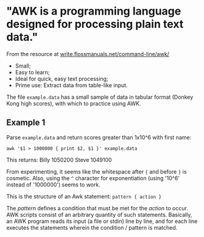 # "AWK is a programming language designed for processing plain text data."

From the resource at [write.flossmanuals.net/command-line/awk/](http://write.flossmanuals.net/command-line/awk/)

- Small;
- Easy to learn;
- Ideal for quick, easy text processing;
- Prime use: Extract data from table-like input.

The file   `example.data`   has a small sample of data in tabular format
(Donkey Kong high scores), with which to practice using AWK.



## Example 1

Parse `example.data` and return scores greater than 1x10^6 with first name:

```awk '$1 > 1000000 { print $2, $1 }' example.data```

This returns:
Billy 1050200
Steve 1049100

From experimenting, it seems like the whitespace after `{` and before `}` is
cosmetic.  Also, using the `^` character for exponentiation (using '10^6' 
instead of '1000000') seems to work.

This is the structure of an Awk statement:
`pattern { action }`

The *pattern* defines a condition that must be met for the *action* to occur.
AWK scripts consist of an arbitrary quantity of such statements.  Basically,
an AWK program reads its input (a file or stdin) line by line, and for each
line executes the statements wherein the condition / pattern is matched.


